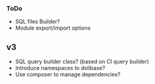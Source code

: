 ### ToDo

* SQL files Builder?
* Module export/import options

## v3

* SQL query builder class? (based on CI query builder)
* Introduce namespaces to dolibase?
* Use composer to manage dependencies?
